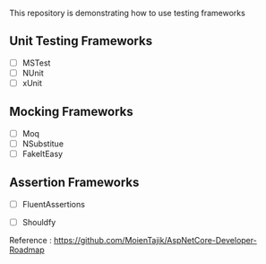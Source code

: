 This repository is demonstrating how to use testing frameworks

## Unit Testing Frameworks
- [ ] MSTest
- [ ] NUnit
- [ ] xUnit

## Mocking Frameworks
- [ ] Moq
- [ ] NSubstitue
- [ ] FakeItEasy

## Assertion Frameworks
- [ ] FluentAssertions
- [ ] Shouldfy


Reference : https://github.com/MoienTajik/AspNetCore-Developer-Roadmap